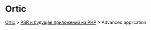 # Ortic

[Ortic](../../README.md) > [PSR и будущее приложений на PHP](../README.md) > Advanced application